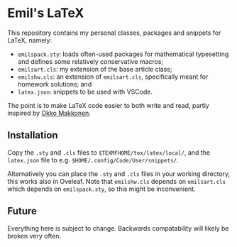 # Emil's LaTeX

This repository contains my personal classes, packages and snippets for LaTeX, namely:
- `emilspack.sty`: loads often-used packages for mathematical typesetting and defines some relatively conservative macros;
- `emilsart.cls`: my extension of the base article class;
- `emilshw.cls`: an extension of `emilsart.cls`, specifically meant for homework solutions; and
- `latex.json`: snippets to be used with VSCode.

The point is to make LaTeX code easier to both write and read, partly inspired by [Okko Makkonen](https://okkomakkonen.fi).

## Installation
Copy the `.sty` and `.cls` files to `$TEXMFHOME/tex/latex/local/`, and the `latex.json` file to e.g. `$HOME/.config/Code/User/snippets/`.

Alternatively you can place the `.sty` and `.cls` files in your working directory, this works also in Oveleaf. 
Note that `emilshw.cls` depends on `emilsart.cls` which depends on `emilspack.sty`, so this might be inconvenient.

## Future
Everything here is subject to change. Backwards compatability will likely be broken very often.
